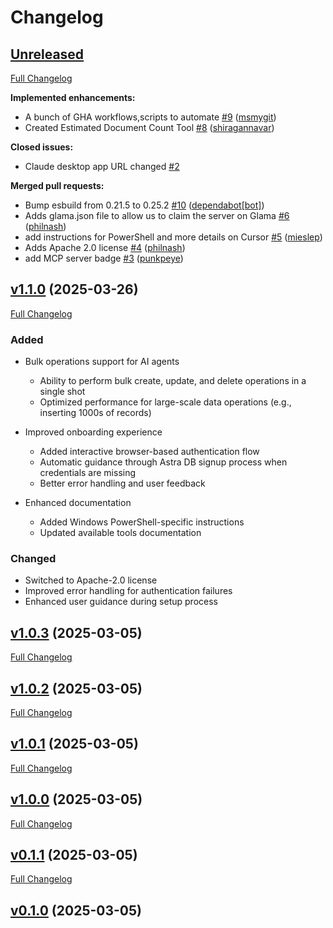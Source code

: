 # Changelog

## [Unreleased](https://github.com/datastax/astra-db-mcp/tree/HEAD)

[Full Changelog](https://github.com/datastax/astra-db-mcp/compare/v1.1.0...HEAD)

**Implemented enhancements:**

- A bunch of GHA workflows,scripts to automate [\#9](https://github.com/datastax/astra-db-mcp/pull/9) ([msmygit](https://github.com/msmygit))
- Created Estimated Document Count Tool [\#8](https://github.com/datastax/astra-db-mcp/pull/8) ([shiragannavar](https://github.com/shiragannavar))

**Closed issues:**

- Claude desktop app URL changed [\#2](https://github.com/datastax/astra-db-mcp/issues/2)

**Merged pull requests:**

- Bump esbuild from 0.21.5 to 0.25.2 [\#10](https://github.com/datastax/astra-db-mcp/pull/10) ([dependabot[bot]](https://github.com/apps/dependabot))
- Adds glama.json file to allow us to claim the server on Glama [\#6](https://github.com/datastax/astra-db-mcp/pull/6) ([philnash](https://github.com/philnash))
- add instructions for PowerShell and more details on Cursor [\#5](https://github.com/datastax/astra-db-mcp/pull/5) ([mieslep](https://github.com/mieslep))
- Adds Apache 2.0 license [\#4](https://github.com/datastax/astra-db-mcp/pull/4) ([philnash](https://github.com/philnash))
- add MCP server badge [\#3](https://github.com/datastax/astra-db-mcp/pull/3) ([punkpeye](https://github.com/punkpeye))

## [v1.1.0](https://github.com/datastax/astra-db-mcp/tree/v1.1.0) (2025-03-26)

[Full Changelog](https://github.com/datastax/astra-db-mcp/compare/v1.0.3...v1.1.0)

### Added
- Bulk operations support for AI agents
  - Ability to perform bulk create, update, and delete operations in a single shot
  - Optimized performance for large-scale data operations (e.g., inserting 1000s of records)
- Improved onboarding experience
  - Added interactive browser-based authentication flow
  - Automatic guidance through Astra DB signup process when credentials are missing
  - Better error handling and user feedback

- Enhanced documentation
  - Added Windows PowerShell-specific instructions
  - Updated available tools documentation

### Changed

- Switched to Apache-2.0 license
- Improved error handling for authentication failures
- Enhanced user guidance during setup process

## [v1.0.3](https://github.com/datastax/astra-db-mcp/tree/v1.0.3) (2025-03-05)

[Full Changelog](https://github.com/datastax/astra-db-mcp/compare/v1.0.2...v1.0.3)

## [v1.0.2](https://github.com/datastax/astra-db-mcp/tree/v1.0.2) (2025-03-05)

[Full Changelog](https://github.com/datastax/astra-db-mcp/compare/v1.0.1...v1.0.2)

## [v1.0.1](https://github.com/datastax/astra-db-mcp/tree/v1.0.1) (2025-03-05)

[Full Changelog](https://github.com/datastax/astra-db-mcp/compare/v1.0.0...v1.0.1)

## [v1.0.0](https://github.com/datastax/astra-db-mcp/tree/v1.0.0) (2025-03-05)

[Full Changelog](https://github.com/datastax/astra-db-mcp/compare/v0.1.1...v1.0.0)

## [v0.1.1](https://github.com/datastax/astra-db-mcp/tree/v0.1.1) (2025-03-05)

[Full Changelog](https://github.com/datastax/astra-db-mcp/compare/v0.1.0...v0.1.1)

## [v0.1.0](https://github.com/datastax/astra-db-mcp/releases/tag/v0.1.0) (2025-03-05)
